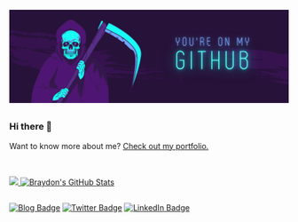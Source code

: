 [![Braydon's GitHub Banner](./Banner%20do%20Github.png)](https://irlanfreitas.me)
##

### Hi there 👋

Want to know more about me? [Check out my portfolio.](https://irlanfreitas.me/)

##
<!--
**IrlanFreitas/IrlanFreitas** is a ✨ _special_ ✨ repository because its `README.md` (this file) appears on your GitHub profile.

Here are some ideas to get you started:

- 🔭 I’m currently working on ...
- 🌱 I’m currently learning ...
- 👯 I’m looking to collaborate on ...
- 🤔 I’m looking for help with ...
- 💬 Ask me about ...
- 📫 How to reach me: ...
- 😄 Pronouns: ...
- ⚡ Fun fact: ...
-->
<br>

<div>
  <a href="https://github.com/IrlanFreitas">
  <img height="180em" src="https://github-readme-stats.vercel.app/api/top-langs/?username=IrlanFreitas&hide=html,css&title_color=ffffff&text_color=c9cacc&icon_color=4AB197&bg_color=1A2B34" />
  <img height="180em" src="https://github-readme-stats.vercel.app/api?username=IrlanFreitas&show_icons=true&line_height=27&count_private=true&title_color=ffffff&text_color=c9cacc&icon_color=4AB097&bg_color=1A2B34" alt="Braydon's GitHub Stats" />
</div>

##

<!-- <div>
  <a href="https://github.com/IrlanFreitas">
  <img height="180em" src="https://github-readme-stats.vercel.app/api?username=irlanfreitas&show_icons=true&theme=dracula&include_all_commits=true&count_private=true"/>
  <img height="180em" src="https://github-readme-stats.vercel.app/api/top-langs/?username=irlanfreitas&layout=compact&langs_count=7&theme=dracula"/>
</div> -->

##
  
[![Blog Badge](https://img.shields.io/badge/blog-olha%20l%C3%A1-663399?style=flat-square&logo=gatsby)](https:irlanfreitas.me)
[![Twitter Badge](https://img.shields.io/badge/Twitter-Profile-informational?&logo=twitter&logoColor=white&color=1CA2F1&style=flat-square)](https://twitter.com/IrlanFreitas_)
[![LinkedIn Badge](https://img.shields.io/badge/LinkedIn-Profile-informational?&logo=linkedin&logoColor=white&color=0D76A8&style=flat-square)](https://www.linkedin.com/in/IrlanFreitas/)
